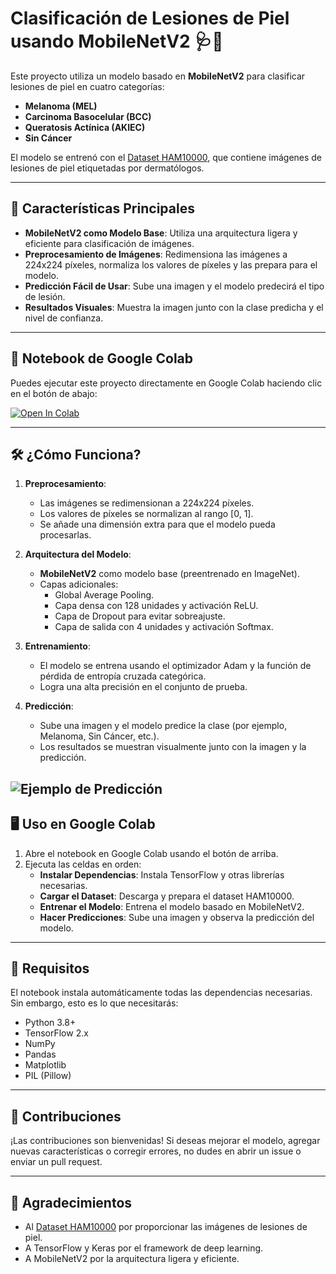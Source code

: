 # Clasificación de Lesiones de Piel usando MobileNetV2 🩺📸

Este proyecto utiliza un modelo basado en **MobileNetV2** para clasificar lesiones de piel en cuatro categorías:
- **Melanoma (MEL)**
- **Carcinoma Basocelular (BCC)**
- **Queratosis Actínica (AKIEC)**
- **Sin Cáncer**

El modelo se entrenó con el [Dataset HAM10000](https://dataverse.harvard.edu/dataset.xhtml?persistentId=doi:10.7910/DVN/DBW86T), que contiene imágenes de lesiones de piel etiquetadas por dermatólogos.

---

## 🚀 Características Principales
- **MobileNetV2 como Modelo Base**: Utiliza una arquitectura ligera y eficiente para clasificación de imágenes.
- **Preprocesamiento de Imágenes**: Redimensiona las imágenes a 224x224 píxeles, normaliza los valores de píxeles y las prepara para el modelo.
- **Predicción Fácil de Usar**: Sube una imagen y el modelo predecirá el tipo de lesión.
- **Resultados Visuales**: Muestra la imagen junto con la clase predicha y el nivel de confianza.

---

## 📂 Notebook de Google Colab
Puedes ejecutar este proyecto directamente en Google Colab haciendo clic en el botón de abajo:

[![Open In Colab](https://colab.research.google.com/assets/colab-badge.svg)](https://colab.research.google.com/github/Fr4ndev/Skin-Lesion-Classification-using-MobileNetV2-Detecting-Cancer-and-Pre-Cancerous-Conditions.ipynb)

---

## 🛠️ ¿Cómo Funciona?
1. **Preprocesamiento**:
   - Las imágenes se redimensionan a 224x224 píxeles.
   - Los valores de píxeles se normalizan al rango [0, 1].
   - Se añade una dimensión extra para que el modelo pueda procesarlas.

2. **Arquitectura del Modelo**:
   - **MobileNetV2** como modelo base (preentrenado en ImageNet).
   - Capas adicionales:
     - Global Average Pooling.
     - Capa densa con 128 unidades y activación ReLU.
     - Capa de Dropout para evitar sobreajuste.
     - Capa de salida con 4 unidades y activación Softmax.

3. **Entrenamiento**:
   - El modelo se entrena usando el optimizador Adam y la función de pérdida de entropía cruzada categórica.
   - Logra una alta precisión en el conjunto de prueba.

4. **Predicción**:
   - Sube una imagen y el modelo predice la clase (por ejemplo, Melanoma, Sin Cáncer, etc.).
   - Los resultados se muestran visualmente junto con la imagen y la predicción.

![Ejemplo de Predicción](../lunarron.jpg)
---

## 🖥️ Uso en Google Colab
1. Abre el notebook en Google Colab usando el botón de arriba.
2. Ejecuta las celdas en orden:
   - **Instalar Dependencias**: Instala TensorFlow y otras librerías necesarias.
   - **Cargar el Dataset**: Descarga y prepara el dataset HAM10000.
   - **Entrenar el Modelo**: Entrena el modelo basado en MobileNetV2.
   - **Hacer Predicciones**: Sube una imagen y observa la predicción del modelo.

---


## 📝 Requisitos
El notebook instala automáticamente todas las dependencias necesarias. Sin embargo, esto es lo que necesitarás:
- Python 3.8+
- TensorFlow 2.x
- NumPy
- Pandas
- Matplotlib
- PIL (Pillow)

---

## 🤝 Contribuciones
¡Las contribuciones son bienvenidas! Si deseas mejorar el modelo, agregar nuevas características o corregir errores, no dudes en abrir un issue o enviar un pull request.

---

## 🙏 Agradecimientos
- Al [Dataset HAM10000](https://dataverse.harvard.edu/dataset.xhtml?persistentId=doi:10.7910/DVN/DBW86T) por proporcionar las imágenes de lesiones de piel.
- A TensorFlow y Keras por el framework de deep learning.
- A MobileNetV2 por la arquitectura ligera y eficiente.

